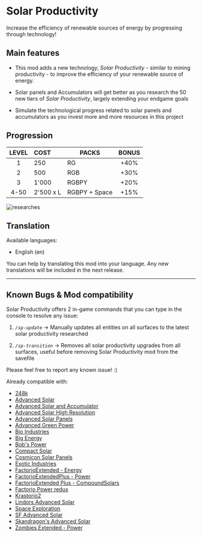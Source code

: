 # **Solar Productivity**

Increase the efficiency of renewable sources of energy by progressing through technology!


## Main features

- This mod adds a new technology, *Solar Productivity* - similar to mining productivity - to improve the efficiency of your renewable source of energy. 

- Solar panels and Accumulators will get better as you research the 50 new tiers of *Solar Productivity*, largely extending your endgame goals

- Simulate the technological progress related to solar panels and accumulators as you invest more and more resources in this project

## Progression

| **LEVEL** | **COST**  | **PACKS**      | **BONUS** |
|:---------:|:----------|----------------|:---------:|
| 1         | 250       | RG             | \+40%     |
| 2         | 500       | RGB            | \+30%     |
| 3         | 1'000     | RGBPY          | \+20%     |
| 4\-50     | 2'500 x L | RGBPY \+ Space | \+15%     |

![researches](https://github.com/RedRafe/solar-productivity/blob/main/archive/researches.png?raw=true)

## Translation
Available languages:
- English (en)

You can help by translating this mod into your language. Any new translations will be included in the next release.

---

## Known Bugs & Mod compatibility
Solar Productivity offers 2 in-game commands that you can type in the console to resolve any issue:

1. *`/sp-update`*  -> Manually updates all entities on all surfaces to the latest solar productivity researched

2. *`/sp-transition`* -> Removes all solar productivity upgrades from all surfaces, useful before removing Solar Productivity mod from the savefile

Please feel free to report any known issue! :) 

Already compatible with:
- [248k](https://mods.factorio.com/mod/248k)
- [Advanced Solar](https://mods.factorio.com/mod/Advanced-Solar)
- [Advanced Solar and Accumulator](https://mods.factorio.com/mod/Advanced-Solar-and-Accumulator)
- [Advanced Solar High Resolution](https://mods.factorio.com/mod/Advanced-Electric-Revamped-v16)
- [Advanced Solar Panels](https://mods.factorio.com/mod/AdvancedSolarPanels)
- [Advanced Green Power](https://mods.factorio.com/mod/advanced-green-power)
- [Bio Industries](https://mods.factorio.com/mod/Bio_Industries)
- [Big Energy](https://mods.factorio.com/mod/big-energy-solar-wind-and-accumulator)
- [Bob's Power](https://mods.factorio.com/mod/bobpower)
- [Compact Solar](https://mods.factorio.com/mod/compact-solar)
- [Cosmicon Solar Panels](https://mods.factorio.com/mod/Cosmicon-Solar-Panels)
- [Exotic Industries](https://mods.factorio.com/mod/exotic-industries)
- [FactorioExtended - Energy](https://mods.factorio.com/mod/FactorioExtended-Energy)
- [FactorioExtendedPlus - Power](https://mods.factorio.com/mod/FactorioExtended-Plus-Power)
- [FactorioExtended Plus - CompoundSolars](https://mods.factorio.com/mod/FactorioExtended-Plus-CompoundSolars)
- [Factorio Power redux](https://mods.factorio.com/mod/Factorio_Power_RE)
- [Krastorio2](https://mods.factorio.com/mod/Krastorio2)
- [Lindors Advanced Solar](https://mods.factorio.com/mod/Lindors-Advanced-Solar)
- [Space Exploration](https://mods.factorio.com/mod/space-exploration)
- [SF Advanced Solar](https://mods.factorio.com/mod/Speckled-advanced-solar)
- [Skandragon's Advanced Solar](https://mods.factorio.com/mod/skan-advanced-solar)
- [Zombies Extended - Power](https://mods.factorio.com/mod/zombiesextended-power)
